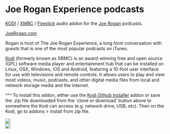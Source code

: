 Joe Rogan Experience podcasts<br>
=============================

<a href="https://kodi.tv/">KODI</a> / <a href="https://kodi.tv/">XMBC</a> / <a href="https://www.firesticktricks.com/install-kodi-on-fire-stick.html">Firestick</a> audio addon for the <a href="http://www.joerogan.com/">Joe Rogan</a> podcasts.<br>

<a href="http://www.JoeRogan.com/">JoeRogan.com</a><br>

Rogan is host of The Joe Rogan Experience, a long form conversation with guests that is one of the most popular podcasts on iTunes.<br>

<a href="www.kodi.tv">Kodi</a> (formerly known as XBMC) is an award-winning free and open source (GPL) software media player and entertainment hub that can be installed on Linux, OSX, Windows, iOS and Android, featuring a 10-foot user interface for use with televisions and remote controls. It allows users to play and view most videos, music, podcasts, and other digital media files from local and network storage media and the internet.<br>

^^^ To install this addon, either use the <a href="https://www.tvaddons.co/github-browser-kodi/">Kodi Github installer</a> addon or save the .zip file downloaded from the 'clone or download' button above to somewhere the Kodi can access (e.g. network drive, USB, etc). Then on the Kodi, go to addons > install from zip file.<br>

<a href="https://www.joerogan.com/"><img src="https://cdn1.player.fm/images/1807559/series/TlWiY0wP3j6LwHAH/512.jpg"><br><a href="http://www.kodi.tv"><img src="https://kodi.tv/sites/default/files/page/field_image/about--devices.jpg">
